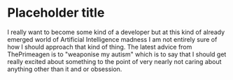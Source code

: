 # Placeholder title

I really want to become some kind of a developer but at this kind of already
emerged world of Artificial Intelligence madness I am not entirely sure of how
I should approach that kind of thing. The latest advice from ThePrimeagen is to
"weaponise my autism" which is to say that I should get really excited about
something to the point of very nearly not caring about anything other than
it and or obsession.

